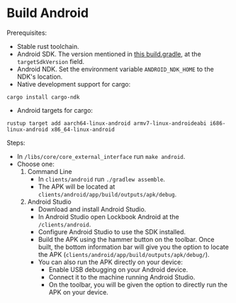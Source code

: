 # Build Android

Prerequisites:
- Stable rust toolchain.
- Android SDK. The version mentioned in [this build.gradle](/clients/android/app/build.gradle), at the `targetSdkVersion` field.
- Android NDK. Set the environment variable `ANDROID_NDK_HOME` to the NDK's location.
- Native development support for cargo:
```shell script
cargo install cargo-ndk
```
- Android targets for cargo:
```shell script
rustup target add aarch64-linux-android armv7-linux-androideabi i686-linux-android x86_64-linux-android
```

Steps:
- In `/libs/core/core_external_interface` run `make android`.
- Choose one:
    1. Command Line
        - In `clients/android` run `./gradlew assemble`.
        - The APK will be located at `clients/android/app/build/outputs/apk/debug`.
    2. Android Studio
        - Download and install Android Studio.
        - In Android Studio open Lockbook Android at the `/clients/android`.
        - Configure Android Studio to use the SDK installed.
        - Build the APK using the hammer button on the toolbar. Once built, the bottom information
            bar will give you the option to locate the APK (`clients/android/app/build/outputs/apk/debug/`).
        - You can also run the APK directly on your device:
            - Enable USB debugging on your Android device.
            - Connect it to the machine running Android Studio.
            - On the toolbar, you will be given the option to directly run the APK on your device.
